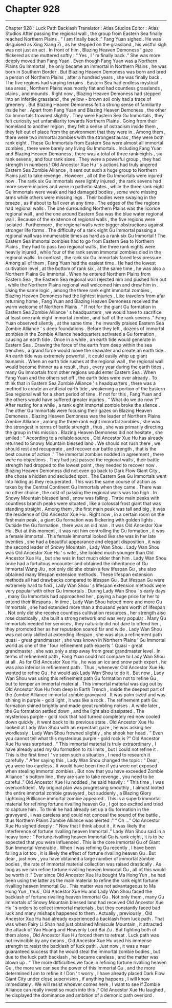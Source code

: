 
# Chapter 928


---

Chapter 928 : Luck Path Backlash
Translator :
Atlas Studios
Editor :
Atlas Studios
After passing the regional wall , the group from Eastern Sea finally reached Northern Plains .
“ I am finally back .” Fang Yuan sighed . He was disguised as Xing Xiang Zi , as he stepped on the grassland , his wistful sigh was not just an act .
In front of him , Blazing Heaven Demoness ’ gaze flickered as she muttered softly : “ Yes , I ’ m finally back .”
She was more deeply moved than Fang Yuan .
Even though Fang Yuan was a Northern Plains Gu Immortal , he only became an immortal in Northern Plains , he was born in Southern Border .
But Blazing Heaven Demoness was born and bred a person of Northern Plains , after a hundred years , she was finally back .
The five regions had varying terrains . Eastern Sea had endless mystical sea areas , Northern Plains was mostly flat and had countless grasslands , plains , and mounds .
Right now , Blazing Heaven Demoness had stepped into an infertile grassland , the yellow - brown soil only had a trace of greenery .
But Blazing Heaven Demoness felt a strong sense of familiarity inside her .
Apart from Fang Yuan and Blazing Heaven Demoness , the other Gu Immortals frowned slightly . They were Eastern Sea Gu Immortals , they felt curiosity yet unfamiliarity towards Northern Plains . Going from their homeland to another region , they felt a sense of ostracism inside them , they felt out of place from the environment that they were in .
Among them , there were two immortal zombies with the strongest auras , they were both rank eight .
These Gu Immortals from Eastern Sea were almost all immortal zombies , there were barely any living Gu Immortals . Including Fang Yuan and Blazing Heaven Demoness , there was a total of three rank eights , six rank sevens , and four rank sixes .
They were a powerful group , they had strength in numbers !
Old Ancestor Xue Hu ’ s actions had truly angered Eastern Sea Zombie Alliance , it sent out such a huge group to Northern Plains just to take revenge .
However , all of the Gu Immortals were injured now . The rank six Gu Immortals were lightly injured , the rank sevens had more severe injuries and were in pathetic states , while the three rank eight Gu Immortals were weak and had damaged bodies , some were missing arms while others were missing legs . Their bodies were swaying in the breeze , as if about to fall over at any time .
The edges of the five regions had regional walls . The one surrounding Northern Plains was the licorice regional wall , and the one around Eastern Sea was the blue water regional wall .
Because of the existence of regional walls , the five regions were isolated .
Furthermore , the regional walls were bigger obstructions against stronger life forms .
The difficulty of a rank eight Gu Immortal passing a regional wall was innumerable times as hard as a rank six Gu Immortal !
The Eastern Sea immortal zombies had to go from Eastern Sea to Northern Plains , they had to pass two regional walls , the three rank eights were heavily injured , while four of the rank seven immortal zombies died in the regional walls . In contrast , the rank six Gu Immortals faced less pressure .
Among all of them , Fang Yuan had the easiest time .
He had the lowest cultivation level , at the bottom of rank six , at the same time , he was also a Northern Plains Gu Immortal .
When he entered Northern Plains from Eastern Sea , the Eastern Sea regional wall rejected him and pushed him out , while the Northern Plains regional wall welcomed him and drew him in .
Using the same logic , among the three rank eight immortal zombies , Blazing Heaven Demoness had the lightest injuries .
Like travelers from afar returning home , Fang Yuan and Blazing Heaven Demoness received the warm welcome of Northern Plains .
“ If not for the giant Gu formation in Eastern Sea Zombie Alliance ’ s headquarters , we would have to sacrifice at least one rank eight immortal zombie , and half of the rank sevens .”
Fang Yuan observed silently , at the same time , he inwardly praised Eastern Sea Zombie Alliance ’ s deep foundations .
Before they left , dozens of immortal zombies in the Zombie Alliance headquarters activated a Gu formation , causing an earth tide .
Once in a while , an earth tide would generate in Eastern Sea .
Drawing the force of the earth from deep within the sea trenches , a grand force would move the seawater and create an earth tide .
An earth tide was extremely powerful , it could easily whip up giant tsunamis . When an earth tide rushes at the regional wall , the regional wall would become thinner as a result , thus , every year during the earth tides , many Gu Immortals from other regions would enter Eastern Sea .
When Fang Yuan and the others set off , the earth tides were over already .
To think that in Eastern Sea Zombie Alliance ’ s headquarters , there was a method to create an artificial earth tide , weakening a portion of the Eastern Sea regional wall for a short period of time .
If not for this , Fang Yuan and the others would have suffered greater injuries .
“ What do we do now ?” After resting for a while , a rank eight immortal zombie broke the silence .
The other Gu Immortals were focusing their gazes on Blazing Heaven Demoness .
Blazing Heaven Demoness was the leader of Northern Plains Zombie Alliance , among the three rank eight immortal zombies , she was the strongest in terms of battle strength , thus , she was primarily directing the group in this mission .
Blazing Heaven Demoness did not hesitate , she smiled : “ According to a reliable source , Old Ancestor Xue Hu has already returned to Snowy Mountain blessed land . We should not rush there , we should rest and recuperate , and recover our battle strength , that is the best course of action .”
The immortal zombies nodded in agreement , there were no objections .
They had just passed the regional walls , their battle strength had dropped to the lowest point , they needed to recover now .
Blazing Heaven Demoness did not even go back to Dark Flow Giant City , she chose a hidden and secluded spot .
The Eastern Sea Gu Immortals went into hiding as they recuperated .
This was the same course of action as taken by the Central Continent Gu Immortals when they came .
There was no other choice , the cost of passing the regional walls was too high .
In Snowy Mountain blessed land , snow was falling .
Three main peaks with countless branch peaks were situated , like a colossal frost giant that was standing straight .
Among them , the first main peak was tall and big , it was the residence of Old Ancestor Xue Hu .
Right now , in a certain room on the first main peak , a giant Gu formation was flickering with golden lights .
Outside the Gu formation , there was an old man .
It was Old Ancestor Xue Hu .
But at this moment , it was not him controlling the Gu formation , it was a female immortal .
This female immortal looked like she was in her late twenties , she had a beautiful appearance and elegant disposition , it was the second leader of Snowy Mountain , Lady Wan Shou .
Lady Wan Shou was Old Ancestor Xue Hu ’ s wife , she looked much younger than Old Ancestor Xue Hu , but she was in fact much older than him .
Lady Wan Shou once had a fortuitous encounter and obtained the inheritance of Gu Immortal Wang Jiu , not only did she obtain a few lifespan Gu , she also obtained many lifespan extension methods .
These lifespan extension methods all had drawbacks compared to lifespan Gu .
But lifespan Gu were extremely hard to find , Lady Wan Shou ’ s lifespan extension methods were very popular with other Gu Immortals .
During Lady Wan Shou ’ s early days , many Gu Immortals had approached her , paying a huge price for her to extend their lifespans .
In time , Lady Wan Shou helped more and more Gu Immortals , she had extended more than a thousand years worth of lifespan . Not only did she receive countless cultivation resources , her strength also rose drastically , she built a strong network and was very popular .
Many Gu Immortals needed her services , they naturally did not dare to offend her , they promoted her as her reputation soared far and wide .
Lady Wan Shou was not only skilled at extending lifespan , she was also a refinement path quasi - great grandmaster , she was known in Northern Plains ’ Gu Immortal world as one of the ‘ four refinement path experts ’.
Quasi - great grandmaster , she was only a step away from great grandmaster level .
In terms of refinement path , Fang Yuan could not compare to Lady Wan Shou at all . As for Old Ancestor Xue Hu , he was an ice and snow path expert , he was also inferior in refinement path .
Thus , whenever Old Ancestor Xue Hu wanted to refine Gu , he would ask Lady Wan Shou to do it .
But now , Lady Wan Shou was using this refinement path Gu formation not to refine Gu , but to temper an immortal material .
This immortal material was dug out by Old Ancestor Xue Hu from deep in Earth Trench , inside the deepest part of the Zombie Alliance immortal zombie graveyard .
It was palm sized and was shining in purple - gold light , it was like a rock .
The refinement path Gu formation shined brightly and made great rumbling noises .
A while later , the Gu formation settled down , and the light also dissipated . The mysterious purple - gold rock that had turned completely red now cooled down quickly , it went back to its previous state .
Old Ancestor Xue Hu looked at Lady Wan Shou with an expectant gaze , he was asking her wordlessly .
Lady Wan Shou frowned slightly , she shook her head .
“ Even you cannot tell what this mysterious purple - gold rock is ?” Old Ancestor Xue Hu was surprised .
“ This immortal material is truly extraordinary , I have already used my Gu formation to its limits , but I could not refine it . This is the first time I ’ ve seen such a situation , I need to research it carefully .”
After saying this , Lady Wan Shou changed the topic : “ Dear , you were too careless . It would have been fine if you were not exposed when stealing immortal zombies . But now that you have exceeded Zombie Alliance ’ s bottom line , they are sure to take revenge , you need to be careful .”
Old Ancestor Xue Hu nodded , he said heavily : “ This time , I was overconfident . My original plan was progressing smoothly , I almost looted the entire immortal zombie graveyard , but suddenly , a Blazing Glory Lightning Brilliance immortal zombie appeared . This is a superb immortal material for refining fortune rivalling heaven Gu , I got too excited and tried to capture him . To think he had already set up a Gu formation in the graveyard , I was careless and could not conceal the sound of the battle , thus Northern Plains Zombie Alliance was alerted .”
“ Oh …” Old Ancestor Xue Hu sighed deeply : “ Now that I think about it , it was likely the interference of fortune rivalling heaven Immortal .”
Lady Wan Shou said in a heavy tone : “ Fortune rivalling heaven Immortal Gu is rank eight , it is to be expected that you were influenced . This is the core Immortal Gu of Giant Sun Immortal Venerable . When I was refining Gu recently , I have been failing a lot too , it is likely the effect of fortune rivalling heaven Gu . But dear , just now , you have obtained a large number of immortal zombie bodies , the rate of immortal material collection was raised drastically . As long as we can refine fortune rivalling heaven Immortal Gu , all of this would be worth it .”
Ever since Old Ancestor Xue Hu bought Ma Hong Yun , he had been using the latter as the main material to refine the rank eight fortune rivalling heaven Immortal Gu .
This matter was not advantageous to Ma Hong Yun , thus , Old Ancestor Xue Hu and Lady Wan Shou faced the backlash of fortune rivalling heaven Immortal Gu .
Not only them , many Gu Immortals of Snowy Mountain blessed land had received Old Ancestor Xue Hu ’ s orders to collect immortal materials , but they constantly faced bad luck and many mishaps happened to them .
Actually , previously , Old Ancestor Xue Hu had already experienced a backlash from luck path .
That was when Fairy Li Shan had just obtained Miniscule Mountain , it attracted the attack of Yao Huang and Heavenly Lord Bai Zu . But fighting both of them alone , Old Ancestor Xue Hu forced them to retreat .
Luck path was not invincible by any means , Old Ancestor Xue Hu used his immense strength to resist the backlash of luck path .
Just now , it was a near guaranteed success that he would steal the immortal zombie bodies , but due to the luck path backlash , he became careless , and the matter was blown up .
“ The more difficulties we face in refining fortune rivalling heaven Gu , the more we can see the power of this Immortal Gu , and the more determined I am to refine it ! Don ’ t worry , I have already placed Dark Flow Giant City under close supervision , if anything happens , I will know immediately . We will resist whoever comes here , I want to see if Zombie Alliance can really invest so much into this .”
Old Ancestor Xue Hu laughed , he displayed the dominance and ambition of a demonic path overlord .

---

